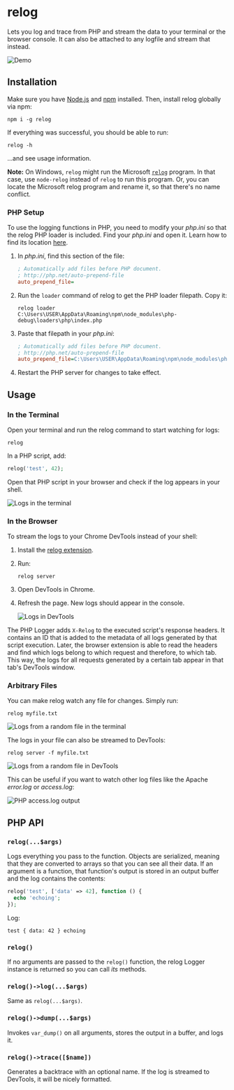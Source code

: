 # relog

Lets you log and trace from PHP and stream the data to your terminal or the browser console. It can also be attached to any logfile and stream that instead.

![Demo](docs/screen.png)

## Installation

Make sure you have [Node.js](https://nodejs.org/) and [npm](https://www.npmjs.com/) installed. Then, install relog globally via npm:

```
npm i -g relog
```

If everything was successful, you should be able to run:

```
relog -h
```

...and see usage information.

**Note:** On Windows, `relog` might run the Microsoft [`relog`](https://docs.microsoft.com/en-us/windows-server/administration/windows-commands/relog) program. In that case, use `node-relog` instead of `relog` to run this program. Or, you can locate the Microsoft relog program and rename it, so that there's no name conflict.

### PHP Setup

To use the logging functions in PHP, you need to modify your _php.ini_ so that the relog PHP loader is included. Find your _php.ini_ and open it. Learn how to find its location [here](https://stackoverflow.com/a/8684638/3130281).

1. In _php.ini_, find this section of the file:

    ```ini
    ; Automatically add files before PHP document.
    ; http://php.net/auto-prepend-file
    auto_prepend_file=
    ```

2. Run the `loader` command of relog to get the PHP loader filepath. Copy it:

    ```
    relog loader
    C:\Users\USER\AppData\Roaming\npm\node_modules\php-debug\loaders\php\index.php
    ```

3. Paste that filepath in your _php.ini_:

    ```ini
    ; Automatically add files before PHP document.
    ; http://php.net/auto-prepend-file
    auto_prepend_file=C:\Users\USER\AppData\Roaming\npm\node_modules\php-debug\loaders\php\index.php
    ```

4. Restart the PHP server for changes to take effect.

## Usage

### In the Terminal

Open your terminal and run the relog command to start watching for logs:

```
relog
```

In a PHP script, add:

```php
relog('test', 42);
```

Open that PHP script in your browser and check if the log appears in your shell.

![Logs in the terminal](docs/gifs/terminal-log.gif)

### In the Browser

To stream the logs to your Chrome DevTools instead of your shell:

1. Install the [relog extension](https://chrome.google.com/webstore/detail/relog/pdnfjolnfbmlmncgkjphobojiglpcpic).

2. Run:

    ```
    relog server
    ```

3. Open DevTools in Chrome.

4. Refresh the page. New logs should appear in the console.

    ![Logs in DevTools](docs/gifs/php-log.gif)

The PHP Logger adds `X-Relog` to the executed script's response headers. It contains an ID that is added to the metadata of all logs generated by that script execution. Later, the browser extension is able to read the headers and find which logs belong to which request and therefore, to which tab. This way, the logs for all requests generated by a certain tab appear in that tab's DevTools window.

### Arbitrary Files

You can make relog watch any file for changes. Simply run:

```
relog myfile.txt
```

![Logs from a random file in the terminal](docs/gifs/file-terminal.gif)

The logs in your file can also be streamed to DevTools:

```
relog server -f myfile.txt
```

![Logs from a random file in DevTools](docs/gifs/file-devtools.gif)

This can be useful if you want to watch other log files like the Apache _error.log_ or _access.log_:

![PHP access.log output](docs/gifs/access-log.gif)

## PHP API

### `relog(...$args)`

Logs everything you pass to the function. Objects are serialized, meaning that they are converted to arrays so that you can see all their data. If an argument is a function, that function's output is stored in an output buffer and the log contains the contents:

```php
relog('test', ['data' => 42], function () {
  echo 'echoing';
});
```

Log:

```
test { data: 42 } echoing
```

### `relog()`

If no arguments are passed to the `relog()` function, the relog Logger instance is returned so you can call _its_ methods.

### `relog()->log(...$args)`

Same as `relog(...$args)`.

### `relog()->dump(...$args)`

Invokes `var_dump()` on all arguments, stores the output in a buffer, and logs it.

### `relog()->trace([$name])`

Generates a backtrace with an optional name. If the log is streamed to DevTools, it will be nicely formatted.
